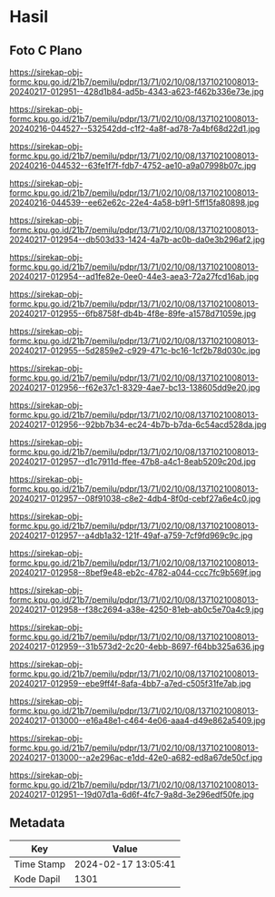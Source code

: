# Hasil

## Foto C Plano

https://sirekap-obj-formc.kpu.go.id/21b7/pemilu/pdpr/13/71/02/10/08/1371021008013-20240217-012951--428d1b84-ad5b-4343-a623-f462b336e73e.jpg

https://sirekap-obj-formc.kpu.go.id/21b7/pemilu/pdpr/13/71/02/10/08/1371021008013-20240216-044527--532542dd-c1f2-4a8f-ad78-7a4bf68d22d1.jpg

https://sirekap-obj-formc.kpu.go.id/21b7/pemilu/pdpr/13/71/02/10/08/1371021008013-20240216-044532--63fe1f7f-fdb7-4752-ae10-a9a07998b07c.jpg

https://sirekap-obj-formc.kpu.go.id/21b7/pemilu/pdpr/13/71/02/10/08/1371021008013-20240216-044539--ee62e62c-22e4-4a58-b9f1-5ff15fa80898.jpg

https://sirekap-obj-formc.kpu.go.id/21b7/pemilu/pdpr/13/71/02/10/08/1371021008013-20240217-012954--db503d33-1424-4a7b-ac0b-da0e3b296af2.jpg

https://sirekap-obj-formc.kpu.go.id/21b7/pemilu/pdpr/13/71/02/10/08/1371021008013-20240217-012954--ad1fe82e-0ee0-44e3-aea3-72a27fcd16ab.jpg

https://sirekap-obj-formc.kpu.go.id/21b7/pemilu/pdpr/13/71/02/10/08/1371021008013-20240217-012955--6fb8758f-db4b-4f8e-89fe-a1578d71059e.jpg

https://sirekap-obj-formc.kpu.go.id/21b7/pemilu/pdpr/13/71/02/10/08/1371021008013-20240217-012955--5d2859e2-c929-471c-bc16-1cf2b78d030c.jpg

https://sirekap-obj-formc.kpu.go.id/21b7/pemilu/pdpr/13/71/02/10/08/1371021008013-20240217-012956--f62e37c1-8329-4ae7-bc13-138605dd9e20.jpg

https://sirekap-obj-formc.kpu.go.id/21b7/pemilu/pdpr/13/71/02/10/08/1371021008013-20240217-012956--92bb7b34-ec24-4b7b-b7da-6c54acd528da.jpg

https://sirekap-obj-formc.kpu.go.id/21b7/pemilu/pdpr/13/71/02/10/08/1371021008013-20240217-012957--d1c7911d-ffee-47b8-a4c1-8eab5209c20d.jpg

https://sirekap-obj-formc.kpu.go.id/21b7/pemilu/pdpr/13/71/02/10/08/1371021008013-20240217-012957--08f91038-c8e2-4db4-8f0d-cebf27a6e4c0.jpg

https://sirekap-obj-formc.kpu.go.id/21b7/pemilu/pdpr/13/71/02/10/08/1371021008013-20240217-012957--a4db1a32-121f-49af-a759-7cf9fd969c9c.jpg

https://sirekap-obj-formc.kpu.go.id/21b7/pemilu/pdpr/13/71/02/10/08/1371021008013-20240217-012958--8bef9e48-eb2c-4782-a044-ccc7fc9b569f.jpg

https://sirekap-obj-formc.kpu.go.id/21b7/pemilu/pdpr/13/71/02/10/08/1371021008013-20240217-012958--f38c2694-a38e-4250-81eb-ab0c5e70a4c9.jpg

https://sirekap-obj-formc.kpu.go.id/21b7/pemilu/pdpr/13/71/02/10/08/1371021008013-20240217-012959--31b573d2-2c20-4ebb-8697-f64bb325a636.jpg

https://sirekap-obj-formc.kpu.go.id/21b7/pemilu/pdpr/13/71/02/10/08/1371021008013-20240217-012959--ebe9ff4f-8afa-4bb7-a7ed-c505f31fe7ab.jpg

https://sirekap-obj-formc.kpu.go.id/21b7/pemilu/pdpr/13/71/02/10/08/1371021008013-20240217-013000--e16a48e1-c464-4e06-aaa4-d49e862a5409.jpg

https://sirekap-obj-formc.kpu.go.id/21b7/pemilu/pdpr/13/71/02/10/08/1371021008013-20240217-013000--a2e296ac-e1dd-42e0-a682-ed8a67de50cf.jpg

https://sirekap-obj-formc.kpu.go.id/21b7/pemilu/pdpr/13/71/02/10/08/1371021008013-20240217-012951--19d07d1a-6d6f-4fc7-9a8d-3e296edf50fe.jpg


## Metadata

| Key        | Value               |
| ---------- | ------------------- |
| Time Stamp | 2024-02-17 13:05:41 |
| Kode Dapil | 1301                |



